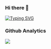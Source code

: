 ### Hi there 👋
<a href="https://git.io/typing-svg"><img src="https://readme-typing-svg.herokuapp.com?font=Fira+Code&pause=1000&center=%E9%8C%AF%E8%AA%A4%E7%9A%84&vCenter=%E9%8C%AF%E8%AA%A4%E7%9A%84&repeat=%E7%9C%9F%E7%9A%84&width=435&lines=Hello+World" alt="Typing SVG" /></a>


### Github Analytics
<a href="https://github.com/smalllo">
  <img src="https://github-readme-stats.vercel.app/api?username=htchu&count_private=true&show_icons=true&include_all_commits=true" />
</a>

